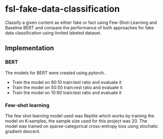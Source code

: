 # fsl-fake-data-classification
Classify a given content as either fake or fact using Few-Shot-Learning and Baseline BERT and compare the performance of both approaches for fake data classification using limited labeled dataset. 

## Implementation

### BERT

The models for BERT were created using pytorch.

- Train the model on 90:10 train:test ratio and evaluate it
- Train the model on 50:50 train:rest ratio and evaluate it
- Train the model on 10:90 train:test ratio and evaluate it

### Few-shot learning

The few shot learning model used was Reptile which works by training the model on K-samples, the sample size used for this project was 20. The model was trained on sparse-categorical cross-entropy loss using stochatic gradient descent. 

